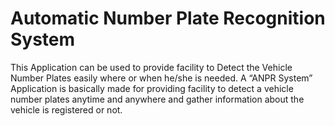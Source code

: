 # Automatic Number Plate Recognition System
 This Application can be used to provide facility to Detect the Vehicle Number Plates easily where or when he/she is needed.  A “ANPR System” Application is basically made for providing facility to detect a vehicle number plates anytime and anywhere and gather information about the vehicle is registered or not. 
